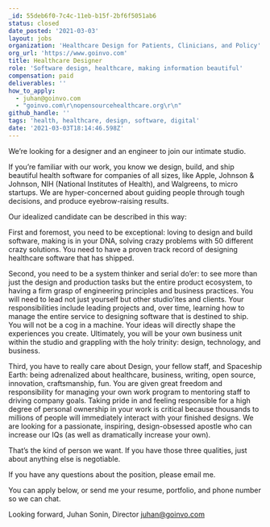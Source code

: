 ```yaml
---
_id: 55deb6f0-7c4c-11eb-b15f-2bf6f5051ab6
status: closed
date_posted: '2021-03-03'
layout: jobs
organization: 'Healthcare Design for Patients, Clinicians, and Policy'
org_url: 'https://www.goinvo.com'
title: Healthcare Designer
role: 'Software design, healthcare, making information beautiful'
compensation: paid
deliverables: ''
how_to_apply:
  - juhan@goinvo.com
  - "goinvo.com\r\nopensourcehealthcare.org\r\n"
github_handle: ''
tags: 'health, healthcare, design, software, digital'
date: '2021-03-03T18:14:46.598Z'
---
```

We’re looking for a designer and an engineer to join our intimate studio.

If you’re familiar with our work, you know we design, build, and ship beautiful health software for companies of all sizes, like Apple, Johnson & Johnson, NIH (National Institutes of Health), and Walgreens, to micro startups. We are hyper-concerned about guiding people through tough decisions, and produce eyebrow-raising results.

Our idealized candidate can be described in this way:

First and foremost, you need to be exceptional:
loving to design and build software, making is in your DNA, solving crazy problems with 50 different crazy solutions. You need to have a proven track record of designing healthcare software that has shipped.

Second, you need to be a system thinker and serial do’er:
to see more than just the design and production tasks but the entire product ecosystem, to having a firm grasp of engineering principles and business practices. You will need to lead not just yourself but other studio’ites and clients. Your responsibilities include leading projects and, over time, learning how to manage the entire service to designing software that is destined to ship. You will not be a cog in a machine. Your ideas will directly shape the experiences you create. Ultimately, you will be your own business unit within the studio and grappling with the holy trinity: design, technology, and business.

Third, you have to really care about Design, your fellow staff, and Spaceship Earth:
being adrenalized about healthcare, business, writing, open source, innovation, craftsmanship, fun. You are given great freedom and responsibility for managing your own work program to mentoring staff to driving company goals. Taking pride in and feeling responsible for a high degree of personal ownership in your work is critical because thousands to millions of people will immediately interact with your finished designs. We are looking for a passionate, inspiring, design-obsessed apostle who can increase our IQs (as well as dramatically increase your own).

That’s the kind of person we want. If you have those three qualities, just about anything else is negotiable.

If you have any questions about the position, please email me.

You can apply below, or send me your resume, portfolio, and phone number so we can chat.

Looking forward,
Juhan Sonin, Director
juhan@goinvo.com
